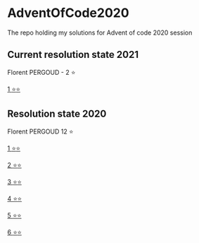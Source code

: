 # AdventOfCode2020

The repo holding my solutions for Advent of code 2020 session

## Current resolution state 2021

Florent PERGOUD - 2 :star:

[1 :star::star:](src/2021/Day%201)

## Resolution state 2020

Florent PERGOUD 12 :star:

[1 :star::star:](src/2020/Day%201)

[2 :star::star:](src/2020/Day%202)

[3 :star::star:](src/2020/Day%203)

[4 :star::star:](src/2020/Day%204)

[5 :star::star:](src/2020/Day5)

[6 :star::star:](src/2020/Day6)
